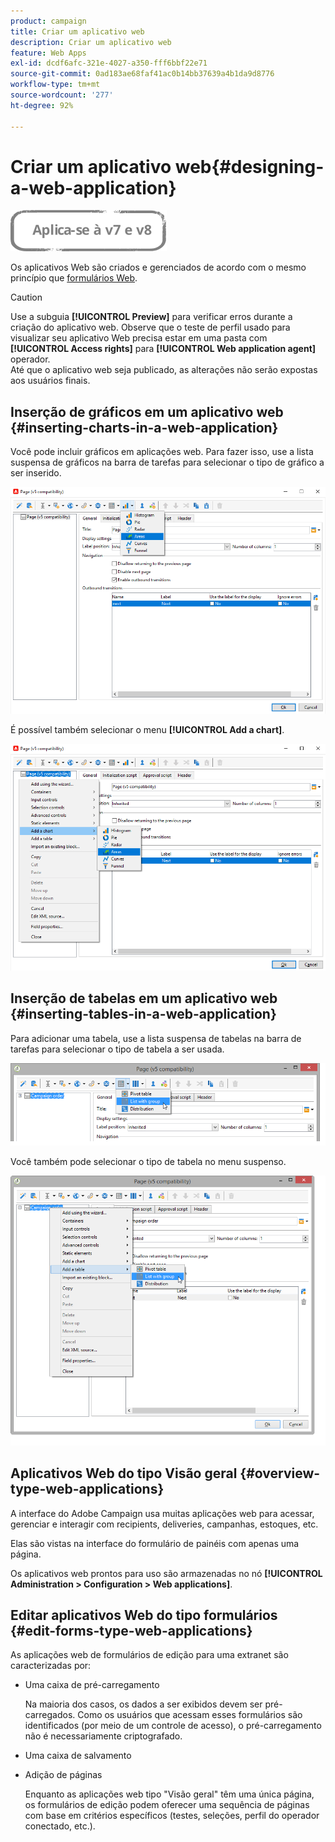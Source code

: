 ```yaml
---
product: campaign
title: Criar um aplicativo web
description: Criar um aplicativo web
feature: Web Apps
exl-id: dcdf6afc-321e-4027-a350-fff6bbf22e71
source-git-commit: 0ad183ae68faf41ac0b14bb37639a4b1da9d8776
workflow-type: tm+mt
source-wordcount: '277'
ht-degree: 92%

---
```


# Criar um aplicativo web{#designing-a-web-application}

![](../../assets/common.svg)

Os aplicativos Web são criados e gerenciados de acordo com o mesmo princípio que [formulários Web](about-web-forms.md).

>[!CAUTION]
>
>Use a subguia **[!UICONTROL Preview]** para verificar erros durante a criação do aplicativo web. Observe que o teste de perfil usado para visualizar seu aplicativo Web precisa estar em uma pasta com **[!UICONTROL Access rights]** para **[!UICONTROL Web application agent]** operador. </br>Até que o aplicativo web seja publicado, as alterações não serão expostas aos usuários finais.

## Inserção de gráficos em um aplicativo web {#inserting-charts-in-a-web-application}

Você pode incluir gráficos em aplicações web. Para fazer isso, use a lista suspensa de gráficos na barra de tarefas para selecionar o tipo de gráfico a ser inserido.

![](assets/s_ncs_admin_webapps_bar_graph.png)

É possível também selecionar o menu **[!UICONTROL Add a chart]**.

![](assets/s_ncs_admin_webapps_graph.png)

## Inserção de tabelas em um aplicativo web {#inserting-tables-in-a-web-application}

Para adicionar uma tabela, use a lista suspensa de tabelas na barra de tarefas para selecionar o tipo de tabela a ser usada.

![](assets/s_ncs_admin_webapps_bar_table.png)

Você também pode selecionar o tipo de tabela no menu suspenso.

![](assets/s_ncs_admin_webapps_table.png)

## Aplicativos Web do tipo Visão geral {#overview-type-web-applications}

A interface do Adobe Campaign usa muitas aplicações web para acessar, gerenciar e interagir com recipients, deliveries, campanhas, estoques, etc.

Elas são vistas na interface do formulário de painéis com apenas uma página.

Os aplicativos web prontos para uso são armazenadas no nó **[!UICONTROL Administration > Configuration > Web applications]**.

## Editar aplicativos Web do tipo formulários {#edit-forms-type-web-applications}

As aplicações web de formulários de edição para uma extranet são caracterizadas por:

* Uma caixa de pré-carregamento

   Na maioria dos casos, os dados a ser exibidos devem ser pré-carregados. Como os usuários que acessam esses formulários são identificados (por meio de um controle de acesso), o pré-carregamento não é necessariamente criptografado.

* Uma caixa de salvamento
* Adição de páginas

   Enquanto as aplicações web tipo &quot;Visão geral&quot; têm uma única página, os formulários de edição podem oferecer uma sequência de páginas com base em critérios específicos (testes, seleções, perfil do operador conectado, etc.).

